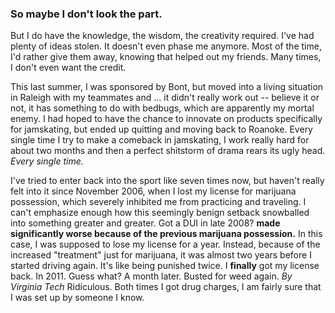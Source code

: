 ### So maybe I don't look the part.

But I do have the knowledge, the wisdom, the creativity required.  I've had plenty of ideas stolen.  It doesn't even phase me anymore.  Most of the time, I'd rather give them away, knowing that helped out my friends.  Many times, I don't even want the credit.

This last summer, I was sponsored by Bont, but moved into a living situation in Raleigh with my teammates and ... it didn't really work out -- believe it or not, it has something to do with bedbugs, which are apparently my mortal enemy.  I had hoped to have the chance to innovate on products specifically for jamskating, but ended up quitting and moving back to Roanoke.  Every single time I try to make a comeback in jamskating, I work really hard for about two months and then a perfect shitstorm of drama rears its ugly head.  *Every single time.*  

I've tried to enter back into the sport like seven times now, but haven't really felt into it since November 2006, when I lost my license for marijuana possession, which severely inhibited me from practicing and traveling.  I can't emphasize enough how this seemingly benign setback snowballed into something greater and greater.  Got a DUI in late 2008?  **made significantly worse because of the previous marijuana possession.**  In this case, I was supposed to lose my license for a year.  Instead, because of the increased "treatment" just for marijuana, it was almost two years before I started driving again.  It's like being punished twice.  I **finally** got my license back.  In 2011.  Guess what?  A month later.  Busted for weed again.  *By Virginia Tech*  Ridiculous.  Both times I got drug charges, I am fairly sure that I was set up by someone I know.

